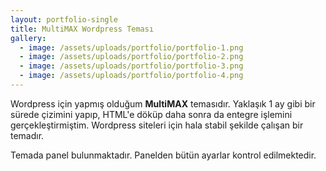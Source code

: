 ```yaml
---
layout: portfolio-single
title: MultiMAX Wordpress Teması
gallery:
  - image: /assets/uploads/portfolio/portfolio-1.png
  - image: /assets/uploads/portfolio/portfolio-2.png
  - image: /assets/uploads/portfolio/portfolio-3.png
  - image: /assets/uploads/portfolio/portfolio-4.png
---
```


Wordpress için yapmış olduğum **MultiMAX** temasıdır. Yaklaşık 1 ay gibi bir sürede çizimini yapıp, HTML'e döküp daha sonra da entegre işlemini gerçekleştirmiştim. Wordpress siteleri için hala stabil şekilde çalışan bir temadır.

Temada panel bulunmaktadır. Panelden bütün ayarlar kontrol edilmektedir.
